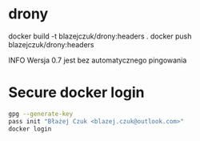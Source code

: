 # drony


docker build -t blazejczuk/drony:headers .
docker push blazejczuk/drony:headers


INFO
Wersja 0.7 jest bez automatycznego pingowania

# Secure docker login
```bash
gpg --generate-key
pass init "Błażej Czuk <blazej.czuk@outlook.com>"
docker login    
```